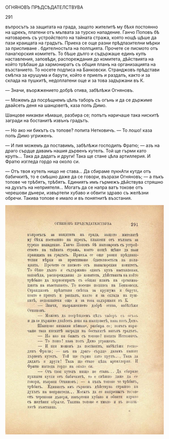 ﻿ОГНЯНОВЪ ПРѢДСѢДАТЕЛСТВУВА

291

въпросътъ за защитата на града, защото жителитѣ му бѣхя постоянно на щрекъ, платени отъ мълвата за турско нападение. Ганчо Поповъ бѣ натоваренъ съ устройството на тайната стража, която нощѣ щѣше да пази краищата на градътъ. Приеха се още разни прѣдпазителни мѣрки за приспиване . бдителностьта на полпцията. Прочете се писмото отъ панагюрския комитетъ. То бѣше дълго и съдържаше единъ купъ наставления, заповѣди, распореждания до комитета, дѣйствията на който трѣбаше да хармониратъ съ общия планъ на организацията на възстанието. То носете подписа на Банковски. Странджовъ прѣдстави смѣтка за крушума и барути, който е приелъ и раздалъ, както и за склада на пушкитѣ, недоплатени още и за това задържани въ К.

— Значи, въорѫжението добрѣ отива, забѣлѣжи Огняновъ.

— Можемъ да посрѣщнемъ цѣлъ таборъ съ огънь и да се държиме двайсеть деня на шанцоветѣ, каза попъ Димо.

Шанцове никакви нѣмаше, разбира се; попътъ наричаше така нискитѣ загради на бостанитѣ извънъ градътъ.

— Но ако ни бикътъ съ топове? попита Нетковичъ. — То лошо! каза попъ Димо угриженъ.

— И пия можемъ да поставимъ, забѣлѣжи господипъ Фратю; — азъ на драго сърдце давамъ нашия дървенъ кутелъ. Той ще гърми като крупъ... Така да дадатъ и други! Така ще стане цѣла артиллерия. И Фратю изгледа гордо на около си.

— Отъ твоя кутелъ нищо не става... Да сбираме пукнАти кутди отъ бабичкитѣ, то е смѣшно даже да се говори, възрази Огняновъ; — а пъкъ топове че трѣбятъ, трѣбятъ. Единиятъ имъ гърмежъ дѣйствува стряшно на духътъ на неприятеля... Могатъ да се напра ватъ токове отъ черешови дънери, извъртепи хубаво и обвити здраво съ желѣзни обречи. Такива топове е имало и въ понятнитѣ възстания.

![original](../images/328.jpg)

